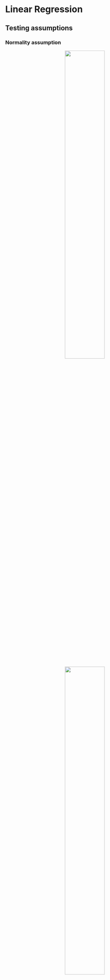 <h1>Linear Regression</h1>
<h2> Testing assumptions</h2>

<h3> Normality assumption </h3>

<p align="center" width="100%">
    <img width="50%" src="https://user-images.githubusercontent.com/98945883/160182701-a5e56c30-cddb-4d7f-ab6f-e454934047ef.png")
         
   <p align="center" width="100%">
    <img width="50%" src="https://user-images.githubusercontent.com/98945883/160240900-526b98a1-d73d-4461-8f6d-e8bdb61e683d.png")      

</p>
<br>
<h3> Linearity </h3>
<p align="center" width="100%">
    <img width="50%" src="https://user-images.githubusercontent.com/98945883/160241107-095f7621-531d-458f-89ee-b169b306f3d5.png")      

<p align="center" width="100%">
    <img width="50%" src="https://user-images.githubusercontent.com/98945883/160241139-a0659d02-ce50-45d7-ac67-88bd6ff6fc6e.png")  
</p>
<h3> Regression output </h3>  
<p align="center" width="100%">
    <img width="50%" src="https://user-images.githubusercontent.com/98945883/160124972-0002ce57-6516-4495-88cb-97ce8e3f037a.jpeg">



<p align="center" width="100%">
    <img width="50%" src="https://user-images.githubusercontent.com/98945883/160240799-ddc19869-74a9-4c44-8c27-688192bf20c4.png")
